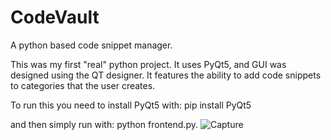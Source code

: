 # CodeVault
 A python based code snippet manager.

This was my first "real" python project.
It uses PyQt5, and GUI was designed using the QT designer.
It features the ability to add code snippets to categories that the user creates.

To run this you need to install PyQt5 with:
pip install PyQt5

and then simply run with:
python frontend.py.
![Capture](https://user-images.githubusercontent.com/3312076/112706332-ed65f080-8e79-11eb-8855-8d1b873c7dde.PNG)
